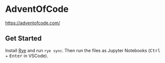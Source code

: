 # AdventOfCode
https://adventofcode.com/


## Get Started

Install [Rye](https://rye.astral.sh/) and run `rye sync`. 
Then run the files as Jupyter Notebooks (<kbd>Ctrl</kbd> + <kbd>Enter</kbd> in VSCode).

